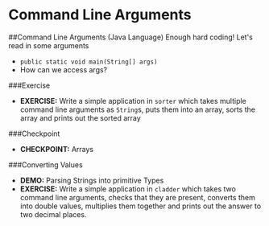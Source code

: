 # Command Line Arguments

##Command Line Arguments (Java Language)
Enough hard coding! Let's read in some arguments

* ``public static void main(String[] args)``
* How can we access args?

###Exercise
* __EXERCISE:__ Write a simple application in ``sorter`` which takes multiple command line arguments as ``String``s, puts them into an array, sorts the array and prints out the sorted array

###Checkpoint
* __CHECKPOINT:__ Arrays

###Converting Values
* __DEMO:__ Parsing Strings into primitive Types
* __EXERCISE:__ Write a simple application in ``cladder`` which takes two command line arguments, checks that they are present, converts them into double values, multiplies them together and prints out the answer to two decimal places.
